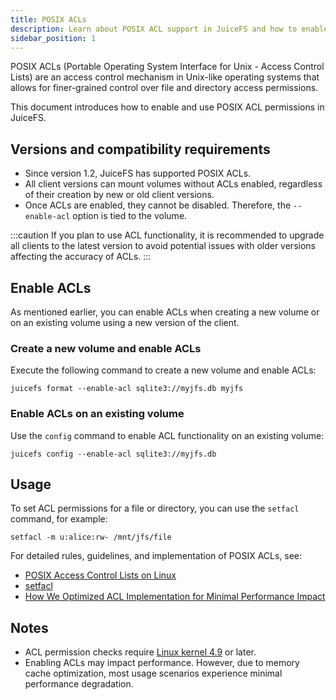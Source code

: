 ```yaml
---
title: POSIX ACLs
description: Learn about POSIX ACL support in JuiceFS and how to enable and use ACL permissions.
sidebar_position: 1
---
```


POSIX ACLs (Portable Operating System Interface for Unix - Access Control Lists) are an access control mechanism in Unix-like operating systems that allows for finer-grained control over file and directory access permissions.

This document introduces how to enable and use POSIX ACL permissions in JuiceFS.

## Versions and compatibility requirements

* Since version 1.2, JuiceFS has supported POSIX ACLs.
* All client versions can mount volumes without ACLs enabled, regardless of their creation by new or old client versions.
* Once ACLs are enabled, they cannot be disabled. Therefore, the `--enable-acl` option is tied to the volume.

:::caution
If you plan to use ACL functionality, it is recommended to upgrade all clients to the latest version to avoid potential issues with older versions affecting the accuracy of ACLs.
:::

## Enable ACLs

As mentioned earlier, you can enable ACLs when creating a new volume or on an existing volume using a new version of the client.

### Create a new volume and enable ACLs

Execute the following command to create a new volume and enable ACLs:

```shell
juicefs format --enable-acl sqlite3://myjfs.db myjfs
```

### Enable ACLs on an existing volume

Use the `config` command to enable ACL functionality on an existing volume:

```
juicefs config --enable-acl sqlite3://myjfs.db
```

## Usage

To set ACL permissions for a file or directory, you can use the `setfacl` command, for example:

```
setfacl -m u:alice:rw- /mnt/jfs/file
```

For detailed rules, guidelines, and implementation of POSIX ACLs, see:

* [POSIX Access Control Lists on Linux](https://www.usenix.org/legacy/publications/library/proceedings/usenix03/tech/freenix03/full_papers/gruenbacher/gruenbacher_html/main.html)
* [setfacl](https://linux.die.net/man/1/setfacl)
* [How We Optimized ACL Implementation for Minimal Performance Impact](https://juicefs.com/en/blog/engineering/access-control-list)

## Notes

* ACL permission checks require [Linux kernel 4.9](https://lkml.iu.edu/hypermail/linux/kernel/1610.0/01531.html) or later.
* Enabling ACLs may impact performance. However, due to memory cache optimization, most usage scenarios experience minimal performance degradation.
